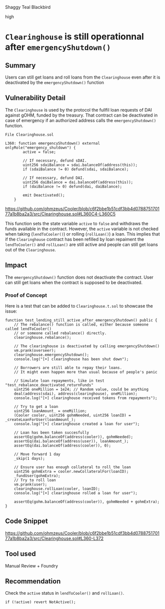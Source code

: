 Shaggy Teal Blackbird

high

# `Clearinghouse` is still operationnal after `emergencyShutdown()`
## Summary
Users can still get loans and roll loans from the `Clearinghouse` even after it is deactivated by the `emergencyShutdown()` function

## Vulnerability Detail
The `Clearinghouse` is used by the protocol the fullfil loan requests of DAI against gOHM, funded by the treasury. That contract can be deactivated in case of emergency if an authorized address calls the `emergencyShutdown()` function.

```solidity
File Clearinghouse.sol

L360: function emergencyShutdown() external onlyRole("emergency_shutdown") {
        active = false;

        // If necessary, defund sDAI.
        uint256 sdaiBalance = sdai.balanceOf(address(this));
        if (sdaiBalance != 0) defund(sdai, sdaiBalance);

        // If necessary, defund DAI.
        uint256 daiBalance = dai.balanceOf(address(this));
        if (daiBalance != 0) defund(dai, daiBalance);

        emit Deactivated();
    }
```
https://github.com/ohmzeus/Cooler/blob/c6f2bbe1b51cdf3bb4d078875170177a1b8ba2a3/src/Clearinghouse.sol#L360C4-L360C5

This function sets the state variable `active` to `false` and withdraws the funds available in the contract.
However, the `active` variable is not checked when taking (`lendToCooler()`) or rolling (`rollLoan()`) a loan. This implies that if the `Clearinghouse` contract has been refilled by loan repaiment the `lendToCooler()` and `rollLoan()` are still active and people can still get loans out of the `Clearinghouse`.

## Impact
The `emergencyShutdown()` function does not deactivate the contract. User can still get loans when the contract is supposed to be deactivated.

### Proof of Concept
Here is a test that can be added to `Clearinghouse.t.sol` to showcase the issue:

```solidity
function test_lending_still_active_after_emergencyShutdown() public {
    // The rebalance() function is called, either because someone called lendToCooler()
    // or someone called rebalance() directly.
    clearinghouse.rebalance();

    // The clearinghouse is deactivated by calling emergencyShutdown()
    vm.prank(overseer);
    clearinghouse.emergencyShutdown();
    console.log("[+] clearinghouse has been shut down");
    
    // Borrowers are still able to repay their loans.
    // It might even happen more than usual because of people's panic

    // Simulate loan repayments, like in test "test_rebalance_deactivated_returnFunds"
    uint256 oneMillion = 1e24; // Random value, could be anything
    deal(address(sdai), address(clearinghouse), oneMillion);
    console.log("[+] clearinghouse received tokens from repayments");

    // Try to get a loan
    uint256 loanAmount_ = oneMillion; 
    (Cooler cooler, uint256 gohmNeeded, uint256 loanID) = _createLoanForUser(loanAmount_);
    console.log("[+] clearinghouse created a loan for user");

    // Loan has been taken succesfully
    assertEq(gohm.balanceOf(address(cooler)), gohmNeeded);
    assertEq(dai.balanceOf(address(user)), loanAmount_);
    assertEq(dai.balanceOf(address(cooler)), 0);

    // Move forward 1 day
    _skip(1 days);
    
    // Ensure user has enough collateral to roll the loan
    uint256 gohmExtra = cooler.newCollateralFor(loanID);
    _fundUser(gohmExtra);
    // Try to roll loan
    vm.prank(user);
    clearinghouse.rollLoan(cooler, loanID);
    console.log("[+] clearinghouse rolled a loan for user");

    assertEq(gohm.balanceOf(address(cooler)), gohmNeeded + gohmExtra);
}
```

## Code Snippet
https://github.com/ohmzeus/Cooler/blob/c6f2bbe1b51cdf3bb4d078875170177a1b8ba2a3/src/Clearinghouse.sol#L360-L372

## Tool used

Manual Review + Foundry

## Recommendation
Check the `active` status in `lendToCooler()` and `rollLoan()`.
```solidity
if (!active) revert NotActive();
```

